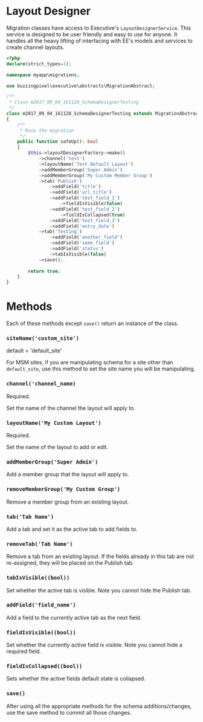 # Layout Designer

Migration classes have access to Executive's `LayoutDesignerService`. This service is designed to be user friendly and easy to use for anyone. It handles all the heavy lifting of interfacing with EE's models and services to create channel layouts.

```php
<?php
declare(strict_types=1);

namespace myapp\migrations;

use buzzingpixel\executive\abstracts\MigrationAbstract;

/**
 * Class m2017_09_04_161128_SchemaDesignerTesting
 */
class m2017_09_04_161128_SchemaDesignerTesting extends MigrationAbstract
{
    /**
     * Runs the migration
     */
    public function safeUp(): bool
    {
        $this->layoutDesignerFactory->make()
            ->channel('test')
            ->layoutName('Test Default Layout')
            ->addMemberGroup('Super Admin')
            ->addMemberGroup('My Custom Member Group')
            ->tab('Publish')
                ->addField('title')
                ->addField('url_title')
                ->addField('test_field_1')
                    ->fieldIsVisible(false)
                ->addField('test_field_2')
                    ->fieldIsCollapsed(true)
                ->addField('test_field_3')
                ->addField('entry_date')
            ->tab('Testing')
                ->addField('another_field')
                ->addField('some_field')
                ->addField('status')
                ->tabIsVisible(false)
            ->save();
        
        return true;
    }
}
```

# Methods

Each of these methods except `save()` return an instance of the class.

### `siteName('custom_site')`

default = 'default_site'

For MSM sites, if you are manipulating schema for a site other than `default_site`, use this method to set the site name you will be manipulating.

### `channel('channel_name)`

Required.

Set the name of the channel the layout will apply to.

### `layoutName('My Custom Layout')`

Required.

Set the name of the layout to add or edit.

### `addMemberGroup('Super Admin')`

Add a member group that the layout will apply to.

### `removeMemberGroup('My Custom Group')`

Remove a member group from an existing layout.

### `tab('Tab Name')`

Add a tab and set it as the active tab to add fields to.

### `removeTab('Tab Name')`

Remove a tab from an existing layout. If the fields already in this tab are not re-assigned, they will be placed on the Publish tab.

### `tabIsVisible((bool))`

Set whether the active tab is visible. Note you cannot hide the Publish tab.

### `addField('field_name')`

Add a field to the currently active tab as the next field.

### `fieldIsVisible((bool))`

Set whether the currently active field is visible. Note you cannot hide a required field.

### `fieldIsCollapsed((bool))`

Sets whether the active fields default state is collapsed.

### `save()`

After using all the appropriate methods for the schema additions/changes, use the save method to commit all those changes.
